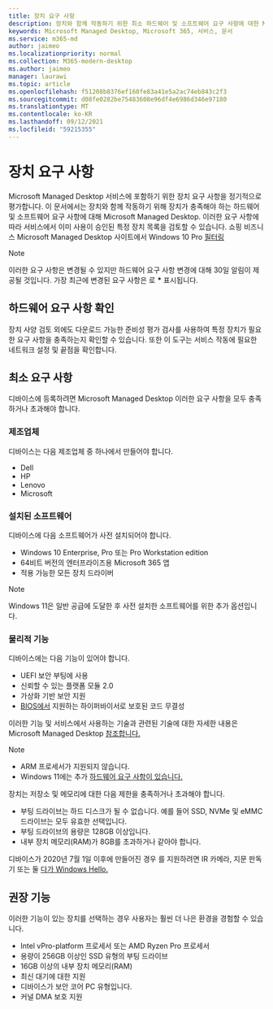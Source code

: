 ```yaml
---
title: 장치 요구 사항
description: 장치와 함께 작동하기 위한 최소 하드웨어 및 소프트웨어 요구 사항에 대한 Microsoft Managed Desktop
keywords: Microsoft Managed Desktop, Microsoft 365, 서비스, 문서
ms.service: m365-md
author: jaimeo
ms.localizationpriority: normal
ms.collection: M365-modern-desktop
ms.author: jaimeo
manager: laurawi
ms.topic: article
ms.openlocfilehash: f51208b8376ef160fe83a41e5a2ac74eb843c2f3
ms.sourcegitcommit: d08fe0282be75483608e96df4e6986d346e97180
ms.translationtype: MT
ms.contentlocale: ko-KR
ms.lasthandoff: 09/12/2021
ms.locfileid: "59215355"
---
```

# <a name="device-requirements"></a>장치 요구 사항

Microsoft Managed Desktop 서비스에 포함하기 위한 장치 요구 사항을 정기적으로 평가합니다. 이 문서에서는 장치와 함께 작동하기 위해 장치가 충족해야 하는 하드웨어 및 소프트웨어 요구 사항에 대해 Microsoft Managed Desktop. 이러한 요구 사항에 따라 서비스에서 이미 사용이 승인된 특정 장치 목록을 검토할 수 있습니다. 쇼핑 비즈니스 Microsoft Managed Desktop 사이트에서 Windows 10 Pro [필터링](https://www.microsoft.com/en-us/windowsforbusiness/view-all-devices)

> [!NOTE]
> 이러한 요구 사항은 변경될 수 있지만 하드웨어 요구 사항 변경에 대해 30일 알림이 제공될 것입니다. 가장 최근에 변경된 요구 사항은 로 **\*** 표시됩니다. 

## <a name="check-hardware-requirements"></a>하드웨어 요구 사항 확인

장치 사양 검토 외에도 다운로드 가능한 준비성 [](../get-ready/readiness-assessment-downloadable.md) 평가 검사를 사용하여 특정 장치가 필요한 요구 사항을 충족하는지 확인할 수 있습니다. 또한 이 도구는 서비스 작동에 필요한 네트워크 설정 및 끝점을 확인합니다.

## <a name="minimum-requirements"></a>최소 요구 사항

디바이스에 등록하려면 Microsoft Managed Desktop 이러한 요구 사항을 모두 충족하거나 초과해야 합니다.

### <a name="manufacturer"></a>제조업체

디바이스는 다음 제조업체 중 하나에서 만들어야 합니다.

- Dell
- HP
- Lenovo
- Microsoft


### <a name="installed-software"></a>설치된 소프트웨어

디바이스에 다음 소프트웨어가 사전 설치되어야 합니다.

- Windows 10 Enterprise, Pro 또는 Pro Workstation edition
- 64비트 버전의 엔터프라이즈용 Microsoft 365 앱 
- 적용 가능한 모든 장치 드라이버

> [!NOTE]
> Windows 11은 일반 공급에 도달한 후 사전 설치한 소프트웨어를 위한 추가 옵션입니다.
>
### <a name="physical-features"></a>물리적 기능

디바이스에는 다음 기능이 있어야 합니다.

- UEFI 보안 부팅에 사용 
- 신뢰할 수 있는 플랫폼 모듈 2.0 
- 가상화 기반 보안 지원 
- [BIOS에서](/windows-hardware/drivers/bringup/device-guard-and-credential-guard) 지원하는 하이퍼바이서로 보호된 코드 무결성

이러한 기능 및 서비스에서 사용하는 기술과 관련된 기술에 대한 자세한 내용은 Microsoft Managed Desktop [참조합니다.](../intro/technologies.md)

> [!NOTE]
>- ARM 프로세서가 지원되지 않습니다.
>- Windows 11에는 추가 [하드웨어 요구 사항이 있습니다.](/windows/whats-new/windows-11-requirements)

장치는 저장소 및 메모리에 대한 다음 제한을 충족하거나 초과해야 합니다.

- 부팅 드라이브는 하드 디스크가 될 수 없습니다. 예를 들어 SSD, NVMe 및 eMMC 드라이브는 모두 유효한 선택입니다.
- 부팅 드라이브의 용량은 128GB 이상입니다.
- 내부 장치 메모리(RAM)가 8GB를 초과하거나 같아야 합니다.

디바이스가 2020년 7월 1일 이후에 만들어진 경우 를 지원하려면 IR 카메라, 지문 판독기 또는 둘 [다가 Windows Hello.](/windows-hardware/design/device-experiences/windows-hello-enhanced-sign-in-security)

## <a name="recommended-features"></a>권장 기능

이러한 기능이 있는 장치를 선택하는 경우 사용자는 훨씬 더 나은 환경을 경험할 수 있습니다.

- Intel vPro-platform 프로세서 또는 AMD Ryzen Pro 프로세서
- 용량이 256GB 이상인 SSD 유형의 부팅 드라이브
- 16GB 이상의 내부 장치 메모리(RAM)
- 최신 대기에 대한 지원
- 디바이스가 보안 코어 PC 유형입니다.
- 커널 DMA 보호 지원
